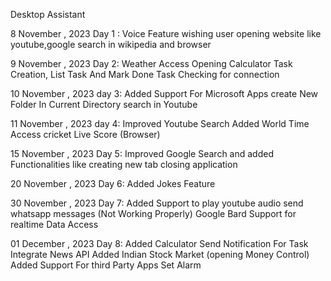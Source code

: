 Desktop Assistant


8 November , 2023
Day 1 : 
    Voice Feature
    wishing user
    opening website like youtube,google
    search in wikipedia and browser

9 November , 2023
Day 2:
    Weather Access
    Opening Calculator
    Task Creation, List Task And Mark Done Task
    Checking for connection

10 November , 2023
day 3:
    Added Support For Microsoft Apps
    create New Folder In Current Directory
    search in Youtube

11 November , 2023
day 4:
    Improved Youtube Search
    Added World Time Access
    cricket Live Score (Browser)

15 November , 2023
Day 5:
    Improved Google Search and added Functionalities like creating new tab closing application

20 November , 2023
Day 6:
    Added Jokes Feature

30 November , 2023
Day 7:
    Added Support to play youtube audio
    send whatsapp messages (Not Working Properly)
    Google Bard Support for realtime Data Access

01 December , 2023
Day 8:
    Added Calculator
    Send Notification For Task
    Integrate News API
    Added Indian Stock Market (opening Money Control)
    Added Support For third Party Apps
    Set Alarm
    
